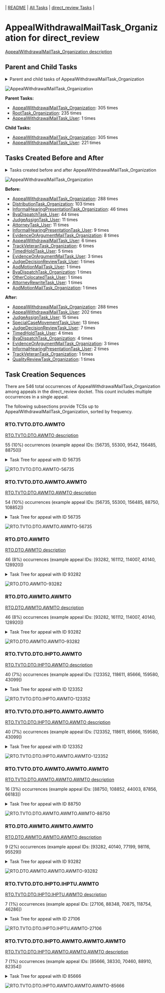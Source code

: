 <!-- DO NOT EDIT THIS FILE.  This file is autogenerated. -->
| [README](../README.md) | [All Tasks](../alltasks.md) | [direct_review Tasks](tasklist.md) |

# AppealWithdrawalMailTask_Organization for direct_review

[AppealWithdrawalMailTask_Organization description](../descr/AppealWithdrawalMailTask_Organization.md)

## Parent and Child Tasks

<details><summary markdown='span'>Parent and child tasks of AppealWithdrawalMailTask_Organization
</summary>

```
digraph G {
rankdir=LR;
node [shape=box]
"AppealWithdrawalMailTask_Organization" -> "AppealWithdrawalMailTask_Organization" [label=305]
"AppealWithdrawalMailTask_Organization" -> "AppealWithdrawalMailTask_User" [label=221]
"AppealWithdrawalMailTask_Organization" -> "AppealWithdrawalMailTask_Organization" [label=305]
"RootTask_Organization" -> "AppealWithdrawalMailTask_Organization" [label=235]
"AppealWithdrawalMailTask_User" -> "AppealWithdrawalMailTask_Organization" [label=1]
}
```
</details>

![AppealWithdrawalMailTask_Organization](dot/AppealWithdrawalMailTask_Organization-parentchild.dot.png)

**Parent Tasks:**

   * [AppealWithdrawalMailTask_Organization](AppealWithdrawalMailTask_Organization.md): 305 times
   * [RootTask_Organization](RootTask_Organization.md): 235 times
   * [AppealWithdrawalMailTask_User](AppealWithdrawalMailTask_User.md): 1 times

**Child Tasks:**

   * [AppealWithdrawalMailTask_Organization](AppealWithdrawalMailTask_Organization.md): 305 times
   * [AppealWithdrawalMailTask_User](AppealWithdrawalMailTask_User.md): 221 times

## Tasks Created Before and After

<details><summary markdown='span'>Tasks created before and after AppealWithdrawalMailTask_Organization</summary>

```
digraph G {
rankdir=LR;

"AppealWithdrawalMailTask_Organization" -> "AppealWithdrawalMailTask_Organization" [label=288]
"AppealWithdrawalMailTask_Organization" -> "AppealWithdrawalMailTask_User" [label=202]
"AppealWithdrawalMailTask_Organization" -> "JudgeAssignTask_User" [label=15]
"AppealWithdrawalMailTask_Organization" -> "SpecialCaseMovementTask_User" [label=13]
"AppealWithdrawalMailTask_Organization" -> "JudgeDecisionReviewTask_User" [label=7]
"AppealWithdrawalMailTask_Organization" -> "TimedHoldTask_User" [label=4]
"AppealWithdrawalMailTask_Organization" -> "BvaDispatchTask_Organization" [label=4]
"AppealWithdrawalMailTask_Organization" -> "EvidenceOrArgumentMailTask_Organization" [label=3]
"AppealWithdrawalMailTask_Organization" -> "InformalHearingPresentationTask_User" [label=2]
"AppealWithdrawalMailTask_Organization" -> "TrackVeteranTask_Organization" [label=1]
"AppealWithdrawalMailTask_Organization" -> "QualityReviewTask_Organization" [label=1]
"AppealWithdrawalMailTask_Organization" -> "AppealWithdrawalMailTask_Organization" [label=288]
"DistributionTask_Organization" -> "AppealWithdrawalMailTask_Organization" [label=103]
"InformalHearingPresentationTask_Organization" -> "AppealWithdrawalMailTask_Organization" [label=46]
"BvaDispatchTask_User" -> "AppealWithdrawalMailTask_Organization" [label=44]
"JudgeAssignTask_User" -> "AppealWithdrawalMailTask_Organization" [label=11]
"AttorneyTask_User" -> "AppealWithdrawalMailTask_Organization" [label=11]
"InformalHearingPresentationTask_User" -> "AppealWithdrawalMailTask_Organization" [label=9]
"EvidenceOrArgumentMailTask_Organization" -> "AppealWithdrawalMailTask_Organization" [label=8]
"TrackVeteranTask_Organization" -> "AppealWithdrawalMailTask_Organization" [label=6]
"AppealWithdrawalMailTask_User" -> "AppealWithdrawalMailTask_Organization" [label=6]
"TimedHoldTask_User" -> "AppealWithdrawalMailTask_Organization" [label=5]
"EvidenceOrArgumentMailTask_User" -> "AppealWithdrawalMailTask_Organization" [label=3]
"OtherColocatedTask_User" -> "AppealWithdrawalMailTask_Organization" [label=1]
"JudgeDecisionReviewTask_User" -> "AppealWithdrawalMailTask_Organization" [label=1]
"BvaDispatchTask_Organization" -> "AppealWithdrawalMailTask_Organization" [label=1]
"AttorneyRewriteTask_User" -> "AppealWithdrawalMailTask_Organization" [label=1]
"AodMotionMailTask_User" -> "AppealWithdrawalMailTask_Organization" [label=1]
"AodMotionMailTask_Organization" -> "AppealWithdrawalMailTask_Organization" [label=1]
}
```
</details>

![AppealWithdrawalMailTask_Organization](dot/AppealWithdrawalMailTask_Organization.dot.png)

**Before:**

   * [AppealWithdrawalMailTask_Organization](AppealWithdrawalMailTask_Organization.md): 288 times
   * [DistributionTask_Organization](DistributionTask_Organization.md): 103 times
   * [InformalHearingPresentationTask_Organization](InformalHearingPresentationTask_Organization.md): 46 times
   * [BvaDispatchTask_User](BvaDispatchTask_User.md): 44 times
   * [JudgeAssignTask_User](JudgeAssignTask_User.md): 11 times
   * [AttorneyTask_User](AttorneyTask_User.md): 11 times
   * [InformalHearingPresentationTask_User](InformalHearingPresentationTask_User.md): 9 times
   * [EvidenceOrArgumentMailTask_Organization](EvidenceOrArgumentMailTask_Organization.md): 8 times
   * [AppealWithdrawalMailTask_User](AppealWithdrawalMailTask_User.md): 6 times
   * [TrackVeteranTask_Organization](TrackVeteranTask_Organization.md): 6 times
   * [TimedHoldTask_User](TimedHoldTask_User.md): 5 times
   * [EvidenceOrArgumentMailTask_User](EvidenceOrArgumentMailTask_User.md): 3 times
   * [JudgeDecisionReviewTask_User](JudgeDecisionReviewTask_User.md): 1 times
   * [AodMotionMailTask_User](AodMotionMailTask_User.md): 1 times
   * [BvaDispatchTask_Organization](BvaDispatchTask_Organization.md): 1 times
   * [OtherColocatedTask_User](OtherColocatedTask_User.md): 1 times
   * [AttorneyRewriteTask_User](AttorneyRewriteTask_User.md): 1 times
   * [AodMotionMailTask_Organization](AodMotionMailTask_Organization.md): 1 times

**After:**

   * [AppealWithdrawalMailTask_Organization](AppealWithdrawalMailTask_Organization.md): 288 times
   * [AppealWithdrawalMailTask_User](AppealWithdrawalMailTask_User.md): 202 times
   * [JudgeAssignTask_User](JudgeAssignTask_User.md): 15 times
   * [SpecialCaseMovementTask_User](SpecialCaseMovementTask_User.md): 13 times
   * [JudgeDecisionReviewTask_User](JudgeDecisionReviewTask_User.md): 7 times
   * [TimedHoldTask_User](TimedHoldTask_User.md): 4 times
   * [BvaDispatchTask_Organization](BvaDispatchTask_Organization.md): 4 times
   * [EvidenceOrArgumentMailTask_Organization](EvidenceOrArgumentMailTask_Organization.md): 3 times
   * [InformalHearingPresentationTask_User](InformalHearingPresentationTask_User.md): 2 times
   * [TrackVeteranTask_Organization](TrackVeteranTask_Organization.md): 1 times
   * [QualityReviewTask_Organization](QualityReviewTask_Organization.md): 1 times

## Task Creation Sequences

There are 546 total occurrences of AppealWithdrawalMailTask_Organization among appeals in the direct_review docket.  This count includes multiple occurrences in a single appeal.

The following subsections provide TCSs up to AppealWithdrawalMailTask_Organization, sorted by frequency.

### RTO.TVTO.DTO.AWMTO

[RTO.TVTO.DTO.AWMTO description](../descr/RTO.TVTO.DTO.AWMTO.md)

55 (10%) occurrences (example appeal IDs: [56735, 55300, 9542, 156485, 88750])

<details><summary markdown='span'>Task Tree for appeal with ID 56735</summary>

```
@startuml
skinparam {
  ObjectBorderColor #555
  ObjectBorderThickness 0
  ObjectFontStyle bold
  ObjectFontSize 14
  ObjectAttributeFontColor #333
  ObjectAttributeFontSize 12
}
  object 0.RootTask #8dd3c7 {
Organization
}
  object 1.TrackVeteranTask #bebada {
Organization
}
  object 2.DistributionTask #ffffb3 {
Organization
}
  object 3.AppealWithdrawalMailTask #80b1d3 {
Organization  <back:white>    </back>
}
  object 4.AppealWithdrawalMailTask #80b1d3 {
Organization  <back:white>    </back>
}
  object 5.SpecialCaseMovementTask #8dd3c7 {
User
}
  object 6.JudgeAssignTask #ccebc5 {
User
}
  object 7.JudgeDecisionReviewTask #d9d9d9 {
User
}
  object 8.AttorneyTask #bc80bd {
User
}
  object 9.JudgeDecisionReviewTask #d9d9d9 {
User
}
  object 10.BvaDispatchTask #b3de69 {
Organization
}
  object 11.BvaDispatchTask #b3de69 {
User
}
  object 12.AppealWithdrawalMailTask #80b1d3 {
Organization  <back:white>    </back>
}
  object 13.AppealWithdrawalMailTask #80b1d3 {
User
}
  object 14.AppealWithdrawalMailTask #80b1d3 {
User
}
0.RootTask -- 1.TrackVeteranTask
0.RootTask -- 2.DistributionTask
0.RootTask -- 3.AppealWithdrawalMailTask
3.AppealWithdrawalMailTask -- 4.AppealWithdrawalMailTask
2.DistributionTask -- 5.SpecialCaseMovementTask
0.RootTask -- 6.JudgeAssignTask
0.RootTask -- 7.JudgeDecisionReviewTask
9.JudgeDecisionReviewTask -- 8.AttorneyTask
0.RootTask -- 9.JudgeDecisionReviewTask
0.RootTask -- 10.BvaDispatchTask
10.BvaDispatchTask -- 11.BvaDispatchTask
4.AppealWithdrawalMailTask -- 12.AppealWithdrawalMailTask
12.AppealWithdrawalMailTask -- 13.AppealWithdrawalMailTask
12.AppealWithdrawalMailTask -- 14.AppealWithdrawalMailTask
@enduml
```
</details>

![RTO.TVTO.DTO.AWMTO-56735](uml/RTO.TVTO.DTO.AWMTO-56735.png)

### RTO.TVTO.DTO.AWMTO.AWMTO

[RTO.TVTO.DTO.AWMTO.AWMTO description](../descr/RTO.TVTO.DTO.AWMTO.AWMTO.md)

54 (10%) occurrences (example appeal IDs: [56735, 55300, 156485, 88750, 108852])

<details><summary markdown='span'>Task Tree for appeal with ID 56735</summary>

```
@startuml
skinparam {
  ObjectBorderColor #555
  ObjectBorderThickness 0
  ObjectFontStyle bold
  ObjectFontSize 14
  ObjectAttributeFontColor #333
  ObjectAttributeFontSize 12
}
  object 0.RootTask #8dd3c7 {
Organization
}
  object 1.TrackVeteranTask #bebada {
Organization
}
  object 2.DistributionTask #ffffb3 {
Organization
}
  object 3.AppealWithdrawalMailTask #80b1d3 {
Organization  <back:white>    </back>
}
  object 4.AppealWithdrawalMailTask #80b1d3 {
Organization  <back:white>    </back>
}
  object 5.SpecialCaseMovementTask #8dd3c7 {
User
}
  object 6.JudgeAssignTask #ccebc5 {
User
}
  object 7.JudgeDecisionReviewTask #d9d9d9 {
User
}
  object 8.AttorneyTask #bc80bd {
User
}
  object 9.JudgeDecisionReviewTask #d9d9d9 {
User
}
  object 10.BvaDispatchTask #b3de69 {
Organization
}
  object 11.BvaDispatchTask #b3de69 {
User
}
  object 12.AppealWithdrawalMailTask #80b1d3 {
Organization  <back:white>    </back>
}
  object 13.AppealWithdrawalMailTask #80b1d3 {
User
}
  object 14.AppealWithdrawalMailTask #80b1d3 {
User
}
0.RootTask -- 1.TrackVeteranTask
0.RootTask -- 2.DistributionTask
0.RootTask -- 3.AppealWithdrawalMailTask
3.AppealWithdrawalMailTask -- 4.AppealWithdrawalMailTask
2.DistributionTask -- 5.SpecialCaseMovementTask
0.RootTask -- 6.JudgeAssignTask
0.RootTask -- 7.JudgeDecisionReviewTask
9.JudgeDecisionReviewTask -- 8.AttorneyTask
0.RootTask -- 9.JudgeDecisionReviewTask
0.RootTask -- 10.BvaDispatchTask
10.BvaDispatchTask -- 11.BvaDispatchTask
4.AppealWithdrawalMailTask -- 12.AppealWithdrawalMailTask
12.AppealWithdrawalMailTask -- 13.AppealWithdrawalMailTask
12.AppealWithdrawalMailTask -- 14.AppealWithdrawalMailTask
@enduml
```
</details>

![RTO.TVTO.DTO.AWMTO.AWMTO-56735](uml/RTO.TVTO.DTO.AWMTO.AWMTO-56735.png)

### RTO.DTO.AWMTO

[RTO.DTO.AWMTO description](../descr/RTO.DTO.AWMTO.md)

46 (8%) occurrences (example appeal IDs: [93282, 161112, 114007, 40140, 128920])

<details><summary markdown='span'>Task Tree for appeal with ID 93282</summary>

```
@startuml
skinparam {
  ObjectBorderColor #555
  ObjectBorderThickness 0
  ObjectFontStyle bold
  ObjectFontSize 14
  ObjectAttributeFontColor #333
  ObjectAttributeFontSize 12
}
  object 0.RootTask #8dd3c7 {
Organization
}
  object 1.DistributionTask #ffffb3 {
Organization
}
  object 2.AppealWithdrawalMailTask #80b1d3 {
Organization  <back:white>    </back>
}
  object 3.AppealWithdrawalMailTask #80b1d3 {
Organization  <back:white>    </back>
}
  object 4.AppealWithdrawalMailTask #80b1d3 {
Organization  <back:white>    </back>
}
  object 5.AppealWithdrawalMailTask #80b1d3 {
User
}
  object 6.SpecialCaseMovementTask #8dd3c7 {
User
}
  object 7.JudgeAssignTask #ccebc5 {
User
}
  object 8.JudgeDecisionReviewTask #d9d9d9 {
User
}
  object 9.AttorneyTask #bc80bd {
User
}
  object 10.BvaDispatchTask #b3de69 {
Organization
}
  object 11.BvaDispatchTask #b3de69 {
User
}
0.RootTask -- 1.DistributionTask
0.RootTask -- 2.AppealWithdrawalMailTask
2.AppealWithdrawalMailTask -- 3.AppealWithdrawalMailTask
3.AppealWithdrawalMailTask -- 4.AppealWithdrawalMailTask
4.AppealWithdrawalMailTask -- 5.AppealWithdrawalMailTask
1.DistributionTask -- 6.SpecialCaseMovementTask
0.RootTask -- 7.JudgeAssignTask
0.RootTask -- 8.JudgeDecisionReviewTask
8.JudgeDecisionReviewTask -- 9.AttorneyTask
0.RootTask -- 10.BvaDispatchTask
10.BvaDispatchTask -- 11.BvaDispatchTask
@enduml
```
</details>

![RTO.DTO.AWMTO-93282](uml/RTO.DTO.AWMTO-93282.png)

### RTO.DTO.AWMTO.AWMTO

[RTO.DTO.AWMTO.AWMTO description](../descr/RTO.DTO.AWMTO.AWMTO.md)

46 (8%) occurrences (example appeal IDs: [93282, 161112, 114007, 40140, 128920])

<details><summary markdown='span'>Task Tree for appeal with ID 93282</summary>

```
@startuml
skinparam {
  ObjectBorderColor #555
  ObjectBorderThickness 0
  ObjectFontStyle bold
  ObjectFontSize 14
  ObjectAttributeFontColor #333
  ObjectAttributeFontSize 12
}
  object 0.RootTask #8dd3c7 {
Organization
}
  object 1.DistributionTask #ffffb3 {
Organization
}
  object 2.AppealWithdrawalMailTask #80b1d3 {
Organization  <back:white>    </back>
}
  object 3.AppealWithdrawalMailTask #80b1d3 {
Organization  <back:white>    </back>
}
  object 4.AppealWithdrawalMailTask #80b1d3 {
Organization  <back:white>    </back>
}
  object 5.AppealWithdrawalMailTask #80b1d3 {
User
}
  object 6.SpecialCaseMovementTask #8dd3c7 {
User
}
  object 7.JudgeAssignTask #ccebc5 {
User
}
  object 8.JudgeDecisionReviewTask #d9d9d9 {
User
}
  object 9.AttorneyTask #bc80bd {
User
}
  object 10.BvaDispatchTask #b3de69 {
Organization
}
  object 11.BvaDispatchTask #b3de69 {
User
}
0.RootTask -- 1.DistributionTask
0.RootTask -- 2.AppealWithdrawalMailTask
2.AppealWithdrawalMailTask -- 3.AppealWithdrawalMailTask
3.AppealWithdrawalMailTask -- 4.AppealWithdrawalMailTask
4.AppealWithdrawalMailTask -- 5.AppealWithdrawalMailTask
1.DistributionTask -- 6.SpecialCaseMovementTask
0.RootTask -- 7.JudgeAssignTask
0.RootTask -- 8.JudgeDecisionReviewTask
8.JudgeDecisionReviewTask -- 9.AttorneyTask
0.RootTask -- 10.BvaDispatchTask
10.BvaDispatchTask -- 11.BvaDispatchTask
@enduml
```
</details>

![RTO.DTO.AWMTO.AWMTO-93282](uml/RTO.DTO.AWMTO.AWMTO-93282.png)

### RTO.TVTO.DTO.IHPTO.AWMTO

[RTO.TVTO.DTO.IHPTO.AWMTO description](../descr/RTO.TVTO.DTO.IHPTO.AWMTO.md)

40 (7%) occurrences (example appeal IDs: [123352, 118611, 85666, 159580, 43099])

<details><summary markdown='span'>Task Tree for appeal with ID 123352</summary>

```
@startuml
skinparam {
  ObjectBorderColor #555
  ObjectBorderThickness 0
  ObjectFontStyle bold
  ObjectFontSize 14
  ObjectAttributeFontColor #333
  ObjectAttributeFontSize 12
}
  object 0.RootTask #8dd3c7 {
Organization
}
  object 1.TrackVeteranTask #bebada {
Organization
}
  object 2.DistributionTask #ffffb3 {
Organization
}
  object 3.InformalHearingPresentationTask #fdb462 {
Organization
}
  object 4.AppealWithdrawalMailTask #80b1d3 {
Organization  <back:white>    </back>
}
  object 5.AppealWithdrawalMailTask #80b1d3 {
Organization  <back:white>    </back>
}
  object 6.AppealWithdrawalMailTask #80b1d3 {
User
}
  object 7.TimedHoldTask #fccde5 {
User
}
  object 8.TimedHoldTask #fccde5 {
User
}
  object 9.AppealWithdrawalMailTask #80b1d3 {
User
}
  object 10.SpecialCaseMovementTask #8dd3c7 {
User
}
  object 11.JudgeAssignTask #ccebc5 {
User
}
  object 12.JudgeDecisionReviewTask #d9d9d9 {
User
}
  object 13.AttorneyTask #bc80bd {
User
}
  object 14.FoiaColocatedTask #fccde5 {
Organization
}
  object 15.FoiaTask #fb8072 {
Organization
}
  object 16.EvidenceOrArgumentMailTask #ffffb3 {
Organization
}
  object 17.EvidenceOrArgumentMailTask #ffffb3 {
Organization
}
  object 18.EvidenceOrArgumentMailTask #ffffb3 {
Organization
}
  object 19.EvidenceOrArgumentMailTask #ffffb3 {
Organization
}
  object 20.FoiaTask #fb8072 {
User
}
0.RootTask -- 1.TrackVeteranTask
0.RootTask -- 2.DistributionTask
2.DistributionTask -- 3.InformalHearingPresentationTask
0.RootTask -- 4.AppealWithdrawalMailTask
4.AppealWithdrawalMailTask -- 5.AppealWithdrawalMailTask
5.AppealWithdrawalMailTask -- 6.AppealWithdrawalMailTask
6.AppealWithdrawalMailTask -- 7.TimedHoldTask
6.AppealWithdrawalMailTask -- 8.TimedHoldTask
5.AppealWithdrawalMailTask -- 9.AppealWithdrawalMailTask
2.DistributionTask -- 10.SpecialCaseMovementTask
0.RootTask -- 11.JudgeAssignTask
0.RootTask -- 12.JudgeDecisionReviewTask
12.JudgeDecisionReviewTask -- 13.AttorneyTask
13.AttorneyTask -- 14.FoiaColocatedTask
14.FoiaColocatedTask -- 15.FoiaTask
0.RootTask -- 16.EvidenceOrArgumentMailTask
0.RootTask -- 17.EvidenceOrArgumentMailTask
0.RootTask -- 18.EvidenceOrArgumentMailTask
0.RootTask -- 19.EvidenceOrArgumentMailTask
15.FoiaTask -- 20.FoiaTask
@enduml
```
</details>

![RTO.TVTO.DTO.IHPTO.AWMTO-123352](uml/RTO.TVTO.DTO.IHPTO.AWMTO-123352.png)

### RTO.TVTO.DTO.IHPTO.AWMTO.AWMTO

[RTO.TVTO.DTO.IHPTO.AWMTO.AWMTO description](../descr/RTO.TVTO.DTO.IHPTO.AWMTO.AWMTO.md)

40 (7%) occurrences (example appeal IDs: [123352, 118611, 85666, 159580, 43099])

<details><summary markdown='span'>Task Tree for appeal with ID 123352</summary>

```
@startuml
skinparam {
  ObjectBorderColor #555
  ObjectBorderThickness 0
  ObjectFontStyle bold
  ObjectFontSize 14
  ObjectAttributeFontColor #333
  ObjectAttributeFontSize 12
}
  object 0.RootTask #8dd3c7 {
Organization
}
  object 1.TrackVeteranTask #bebada {
Organization
}
  object 2.DistributionTask #ffffb3 {
Organization
}
  object 3.InformalHearingPresentationTask #fdb462 {
Organization
}
  object 4.AppealWithdrawalMailTask #80b1d3 {
Organization  <back:white>    </back>
}
  object 5.AppealWithdrawalMailTask #80b1d3 {
Organization  <back:white>    </back>
}
  object 6.AppealWithdrawalMailTask #80b1d3 {
User
}
  object 7.TimedHoldTask #fccde5 {
User
}
  object 8.TimedHoldTask #fccde5 {
User
}
  object 9.AppealWithdrawalMailTask #80b1d3 {
User
}
  object 10.SpecialCaseMovementTask #8dd3c7 {
User
}
  object 11.JudgeAssignTask #ccebc5 {
User
}
  object 12.JudgeDecisionReviewTask #d9d9d9 {
User
}
  object 13.AttorneyTask #bc80bd {
User
}
  object 14.FoiaColocatedTask #fccde5 {
Organization
}
  object 15.FoiaTask #fb8072 {
Organization
}
  object 16.EvidenceOrArgumentMailTask #ffffb3 {
Organization
}
  object 17.EvidenceOrArgumentMailTask #ffffb3 {
Organization
}
  object 18.EvidenceOrArgumentMailTask #ffffb3 {
Organization
}
  object 19.EvidenceOrArgumentMailTask #ffffb3 {
Organization
}
  object 20.FoiaTask #fb8072 {
User
}
0.RootTask -- 1.TrackVeteranTask
0.RootTask -- 2.DistributionTask
2.DistributionTask -- 3.InformalHearingPresentationTask
0.RootTask -- 4.AppealWithdrawalMailTask
4.AppealWithdrawalMailTask -- 5.AppealWithdrawalMailTask
5.AppealWithdrawalMailTask -- 6.AppealWithdrawalMailTask
6.AppealWithdrawalMailTask -- 7.TimedHoldTask
6.AppealWithdrawalMailTask -- 8.TimedHoldTask
5.AppealWithdrawalMailTask -- 9.AppealWithdrawalMailTask
2.DistributionTask -- 10.SpecialCaseMovementTask
0.RootTask -- 11.JudgeAssignTask
0.RootTask -- 12.JudgeDecisionReviewTask
12.JudgeDecisionReviewTask -- 13.AttorneyTask
13.AttorneyTask -- 14.FoiaColocatedTask
14.FoiaColocatedTask -- 15.FoiaTask
0.RootTask -- 16.EvidenceOrArgumentMailTask
0.RootTask -- 17.EvidenceOrArgumentMailTask
0.RootTask -- 18.EvidenceOrArgumentMailTask
0.RootTask -- 19.EvidenceOrArgumentMailTask
15.FoiaTask -- 20.FoiaTask
@enduml
```
</details>

![RTO.TVTO.DTO.IHPTO.AWMTO.AWMTO-123352](uml/RTO.TVTO.DTO.IHPTO.AWMTO.AWMTO-123352.png)

### RTO.TVTO.DTO.AWMTO.AWMTO.AWMTO

[RTO.TVTO.DTO.AWMTO.AWMTO.AWMTO description](../descr/RTO.TVTO.DTO.AWMTO.AWMTO.AWMTO.md)

16 (3%) occurrences (example appeal IDs: [88750, 108852, 44003, 87856, 66183])

<details><summary markdown='span'>Task Tree for appeal with ID 88750</summary>

```
@startuml
skinparam {
  ObjectBorderColor #555
  ObjectBorderThickness 0
  ObjectFontStyle bold
  ObjectFontSize 14
  ObjectAttributeFontColor #333
  ObjectAttributeFontSize 12
}
  object 0.RootTask #8dd3c7 {
Organization
}
  object 1.TrackVeteranTask #bebada {
Organization
}
  object 2.DistributionTask #ffffb3 {
Organization
}
  object 3.InformalHearingPresentationTask #fdb462 {
Organization
}
  object 4.AppealWithdrawalMailTask #80b1d3 {
Organization  <back:white>    </back>
}
  object 5.AppealWithdrawalMailTask #80b1d3 {
Organization  <back:white>    </back>
}
  object 6.AppealWithdrawalMailTask #80b1d3 {
Organization  <back:white>    </back>
}
  object 7.AppealWithdrawalMailTask #80b1d3 {
Organization  <back:white>    </back>
}
  object 8.AppealWithdrawalMailTask #80b1d3 {
Organization  <back:white>    </back>
}
  object 9.AppealWithdrawalMailTask #80b1d3 {
User
}
  object 10.AppealWithdrawalMailTask #80b1d3 {
Organization  <back:white>    </back>
}
  object 11.AppealWithdrawalMailTask #80b1d3 {
User
}
  object 12.AppealWithdrawalMailTask #80b1d3 {
User
}
  object 13.AppealWithdrawalMailTask #80b1d3 {
User
}
  object 14.SpecialCaseMovementTask #8dd3c7 {
User
}
  object 15.JudgeAssignTask #ccebc5 {
User
}
  object 16.JudgeDecisionReviewTask #d9d9d9 {
User
}
  object 17.AttorneyTask #bc80bd {
User
}
  object 18.BvaDispatchTask #b3de69 {
Organization
}
  object 19.BvaDispatchTask #b3de69 {
User
}
0.RootTask -- 1.TrackVeteranTask
0.RootTask -- 2.DistributionTask
2.DistributionTask -- 3.InformalHearingPresentationTask
0.RootTask -- 4.AppealWithdrawalMailTask
4.AppealWithdrawalMailTask -- 5.AppealWithdrawalMailTask
0.RootTask -- 6.AppealWithdrawalMailTask
6.AppealWithdrawalMailTask -- 7.AppealWithdrawalMailTask
7.AppealWithdrawalMailTask -- 8.AppealWithdrawalMailTask
8.AppealWithdrawalMailTask -- 9.AppealWithdrawalMailTask
5.AppealWithdrawalMailTask -- 10.AppealWithdrawalMailTask
10.AppealWithdrawalMailTask -- 11.AppealWithdrawalMailTask
8.AppealWithdrawalMailTask -- 12.AppealWithdrawalMailTask
8.AppealWithdrawalMailTask -- 13.AppealWithdrawalMailTask
2.DistributionTask -- 14.SpecialCaseMovementTask
0.RootTask -- 15.JudgeAssignTask
0.RootTask -- 16.JudgeDecisionReviewTask
16.JudgeDecisionReviewTask -- 17.AttorneyTask
0.RootTask -- 18.BvaDispatchTask
18.BvaDispatchTask -- 19.BvaDispatchTask
@enduml
```
</details>

![RTO.TVTO.DTO.AWMTO.AWMTO.AWMTO-88750](uml/RTO.TVTO.DTO.AWMTO.AWMTO.AWMTO-88750.png)

### RTO.DTO.AWMTO.AWMTO.AWMTO

[RTO.DTO.AWMTO.AWMTO.AWMTO description](../descr/RTO.DTO.AWMTO.AWMTO.AWMTO.md)

9 (2%) occurrences (example appeal IDs: [93282, 40140, 77199, 98116, 95529])

<details><summary markdown='span'>Task Tree for appeal with ID 93282</summary>

```
@startuml
skinparam {
  ObjectBorderColor #555
  ObjectBorderThickness 0
  ObjectFontStyle bold
  ObjectFontSize 14
  ObjectAttributeFontColor #333
  ObjectAttributeFontSize 12
}
  object 0.RootTask #8dd3c7 {
Organization
}
  object 1.DistributionTask #ffffb3 {
Organization
}
  object 2.AppealWithdrawalMailTask #80b1d3 {
Organization  <back:white>    </back>
}
  object 3.AppealWithdrawalMailTask #80b1d3 {
Organization  <back:white>    </back>
}
  object 4.AppealWithdrawalMailTask #80b1d3 {
Organization  <back:white>    </back>
}
  object 5.AppealWithdrawalMailTask #80b1d3 {
User
}
  object 6.SpecialCaseMovementTask #8dd3c7 {
User
}
  object 7.JudgeAssignTask #ccebc5 {
User
}
  object 8.JudgeDecisionReviewTask #d9d9d9 {
User
}
  object 9.AttorneyTask #bc80bd {
User
}
  object 10.BvaDispatchTask #b3de69 {
Organization
}
  object 11.BvaDispatchTask #b3de69 {
User
}
0.RootTask -- 1.DistributionTask
0.RootTask -- 2.AppealWithdrawalMailTask
2.AppealWithdrawalMailTask -- 3.AppealWithdrawalMailTask
3.AppealWithdrawalMailTask -- 4.AppealWithdrawalMailTask
4.AppealWithdrawalMailTask -- 5.AppealWithdrawalMailTask
1.DistributionTask -- 6.SpecialCaseMovementTask
0.RootTask -- 7.JudgeAssignTask
0.RootTask -- 8.JudgeDecisionReviewTask
8.JudgeDecisionReviewTask -- 9.AttorneyTask
0.RootTask -- 10.BvaDispatchTask
10.BvaDispatchTask -- 11.BvaDispatchTask
@enduml
```
</details>

![RTO.DTO.AWMTO.AWMTO.AWMTO-93282](uml/RTO.DTO.AWMTO.AWMTO.AWMTO-93282.png)

### RTO.TVTO.DTO.IHPTO.IHPTU.AWMTO

[RTO.TVTO.DTO.IHPTO.IHPTU.AWMTO description](../descr/RTO.TVTO.DTO.IHPTO.IHPTU.AWMTO.md)

7 (1%) occurrences (example appeal IDs: [27106, 88348, 70875, 118754, 46286])

<details><summary markdown='span'>Task Tree for appeal with ID 27106</summary>

```
@startuml
skinparam {
  ObjectBorderColor #555
  ObjectBorderThickness 0
  ObjectFontStyle bold
  ObjectFontSize 14
  ObjectAttributeFontColor #333
  ObjectAttributeFontSize 12
}
  object 0.RootTask #8dd3c7 {
Organization
}
  object 1.TrackVeteranTask #bebada {
Organization
}
  object 2.DistributionTask #ffffb3 {
Organization
}
  object 3.InformalHearingPresentationTask #fdb462 {
Organization
}
  object 4.InformalHearingPresentationTask #fdb462 {
User
}
  object 5.AppealWithdrawalMailTask #80b1d3 {
Organization  <back:white>    </back>
}
  object 6.AppealWithdrawalMailTask #80b1d3 {
Organization  <back:white>    </back>
}
  object 7.JudgeAssignTask #ccebc5 {
User
}
  object 8.JudgeDecisionReviewTask #d9d9d9 {
User
}
  object 9.AttorneyTask #bc80bd {
User
}
  object 10.BvaDispatchTask #b3de69 {
Organization
}
  object 11.BvaDispatchTask #b3de69 {
User
}
  object 12.AppealWithdrawalMailTask #80b1d3 {
Organization  <back:white>    </back>
}
  object 13.AppealWithdrawalMailTask #80b1d3 {
User
}
0.RootTask -- 1.TrackVeteranTask
0.RootTask -- 2.DistributionTask
2.DistributionTask -- 3.InformalHearingPresentationTask
3.InformalHearingPresentationTask -- 4.InformalHearingPresentationTask
0.RootTask -- 5.AppealWithdrawalMailTask
5.AppealWithdrawalMailTask -- 6.AppealWithdrawalMailTask
0.RootTask -- 7.JudgeAssignTask
0.RootTask -- 8.JudgeDecisionReviewTask
8.JudgeDecisionReviewTask -- 9.AttorneyTask
0.RootTask -- 10.BvaDispatchTask
10.BvaDispatchTask -- 11.BvaDispatchTask
6.AppealWithdrawalMailTask -- 12.AppealWithdrawalMailTask
12.AppealWithdrawalMailTask -- 13.AppealWithdrawalMailTask
@enduml
```
</details>

![RTO.TVTO.DTO.IHPTO.IHPTU.AWMTO-27106](uml/RTO.TVTO.DTO.IHPTO.IHPTU.AWMTO-27106.png)

### RTO.TVTO.DTO.IHPTO.AWMTO.AWMTO.AWMTO

[RTO.TVTO.DTO.IHPTO.AWMTO.AWMTO.AWMTO description](../descr/RTO.TVTO.DTO.IHPTO.AWMTO.AWMTO.AWMTO.md)

7 (1%) occurrences (example appeal IDs: [85666, 38330, 70460, 88910, 82354])

<details><summary markdown='span'>Task Tree for appeal with ID 85666</summary>

```
@startuml
skinparam {
  ObjectBorderColor #555
  ObjectBorderThickness 0
  ObjectFontStyle bold
  ObjectFontSize 14
  ObjectAttributeFontColor #333
  ObjectAttributeFontSize 12
}
  object 0.RootTask #8dd3c7 {
Organization
}
  object 1.TrackVeteranTask #bebada {
Organization
}
  object 2.DistributionTask #ffffb3 {
Organization
}
  object 3.InformalHearingPresentationTask #fdb462 {
Organization
}
  object 4.AppealWithdrawalMailTask #80b1d3 {
Organization  <back:white>    </back>
}
  object 5.AppealWithdrawalMailTask #80b1d3 {
Organization  <back:white>    </back>
}
  object 6.AppealWithdrawalMailTask #80b1d3 {
Organization  <back:white>    </back>
}
  object 7.AppealWithdrawalMailTask #80b1d3 {
User
}
  object 8.AppealWithdrawalMailTask #80b1d3 {
User
}
  object 9.TimedHoldTask #fccde5 {
User
}
  object 10.TimedHoldTask #fccde5 {
User
}
  object 11.TimedHoldTask #fccde5 {
User
}
  object 12.TimedHoldTask #fccde5 {
User
}
  object 13.AppealWithdrawalMailTask #80b1d3 {
User
}
0.RootTask -- 1.TrackVeteranTask
0.RootTask -- 2.DistributionTask
2.DistributionTask -- 3.InformalHearingPresentationTask
0.RootTask -- 4.AppealWithdrawalMailTask
4.AppealWithdrawalMailTask -- 5.AppealWithdrawalMailTask
5.AppealWithdrawalMailTask -- 6.AppealWithdrawalMailTask
6.AppealWithdrawalMailTask -- 7.AppealWithdrawalMailTask
6.AppealWithdrawalMailTask -- 8.AppealWithdrawalMailTask
8.AppealWithdrawalMailTask -- 9.TimedHoldTask
8.AppealWithdrawalMailTask -- 10.TimedHoldTask
8.AppealWithdrawalMailTask -- 11.TimedHoldTask
8.AppealWithdrawalMailTask -- 12.TimedHoldTask
6.AppealWithdrawalMailTask -- 13.AppealWithdrawalMailTask
@enduml
```
</details>

![RTO.TVTO.DTO.IHPTO.AWMTO.AWMTO.AWMTO-85666](uml/RTO.TVTO.DTO.IHPTO.AWMTO.AWMTO.AWMTO-85666.png)

